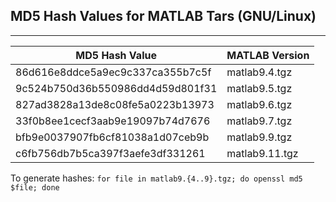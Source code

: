## MD5 Hash Values for MATLAB Tars (GNU/Linux)
---
|MD5 Hash Value                  |MATLAB Version|
|--------------------------------|--------------|
|86d616e8ddce5a9ec9c337ca355b7c5f|matlab9.4.tgz |
|9c524b750d36b550986dd4d59d801f31|matlab9.5.tgz |
|827ad3828a13de8c08fe5a0223b13973|matlab9.6.tgz |
|33f0b8ee1cecf3aab9e19097b74d7676|matlab9.7.tgz |
|bfb9e0037907fb6cf81038a1d07ceb9b|matlab9.9.tgz |
|c6fb756db7b5ca397f3aefe3df331261|matlab9.11.tgz|

To generate hashes:
`for file in matlab9.{4..9}.tgz; do openssl md5 $file; done`
